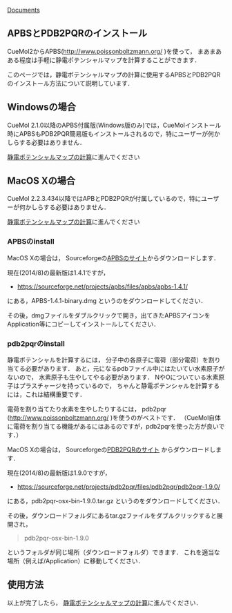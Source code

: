 [Documents](../../Documents)
## APBSとPDB2PQRのインストール

CueMol2からAPBS(http://www.poissonboltzmann.org/
)を使って，
まあまあある程度は手軽に静電ポテンシャルマップを計算することができます．

このページでは，静電ポテンシャルマップの計算に使用するAPBSとPDB2PQRのインストール方法について説明しています．

## Windowsの場合

CueMol 2.1.0以降のAPBS付属版(Windows版のみ)では，CueMolインストール時にAPBSもPDB2PQR簡易版もインストールされるので，特にユーザーが何かしらする必要はありません．

[静電ポテンシャルマップの計算](../../cuemol2/APBS_ElePot)に進んでください

## MacOS Xの場合
CueMol 2.2.3.434以降ではAPBとPDB2PQRが付属しているので，特にユーザーが何かしらする必要はありません．

[静電ポテンシャルマップの計算](../../cuemol2/APBS_ElePot)に進んでください


### APBSのinstall
MacOS Xの場合は，
Sourceforgeの[APBSのサイト](../../https://sourceforge.net/projects/apbs/files/apbs/)からダウンロードします．

現在(2014/8)の最新版は1.4.1ですが，

*  https://sourceforge.net/projects/apbs/files/apbs/apbs-1.4.1/

にある，APBS-1.4.1-binary.dmg
というのをダウンロードしてください．

その後，dmgファイルをダブルクリックで開き，出てきたAPBSアイコンをApplication等にコピーしてインストールしてください．

### pdb2pqrのinstall
静電ポテンシャルを計算するには，
分子中の各原子に電荷（部分電荷）を割り当てる必要があります．
あと，元になるpdbファイル中にはたいてい水素原子がないので，
水素原子も生やしてやる必要があります．
NやOについている水素原子はプラスチャージを持っているので，
ちゃんと静電ポテンシャルを計算するには，これは結構重要です．

電荷を割り当てたり水素を生やしたりするには，
pdb2pqr (http://www.poissonboltzmann.org/
)を使うのがベストです．
（CueMol自体に電荷を割り当てる機能があるにはあるのですが，pdb2pqrを使った方が良いです．）


MacOS Xの場合は，
Sourceforgeの[PDB2PQRのサイト](../../https://sourceforge.net/projects/pdb2pqr/files/pdb2pqr/)
からダウンロードします．

現在(2014/8)の最新版は1.9.0ですが，

*  https://sourceforge.net/projects/pdb2pqr/files/pdb2pqr/pdb2pqr-1.9.0/

にある，pdb2pqr-osx-bin-1.9.0.tar.gz
というのをダウンロードしてください．

その後，ダウンロードフォルダにあるtar.gzファイルをダブルクリックすると展開され，

> pdb2pqr-osx-bin-1.9.0

というフォルダが同じ場所（ダウンロードフォルダ）できます．
これを適当な場所（例えば/Application）に移動してください．


## 使用方法
以上が完了したら，
[静電ポテンシャルマップの計算](../../cuemol2/APBS_ElePot)に進んでください．